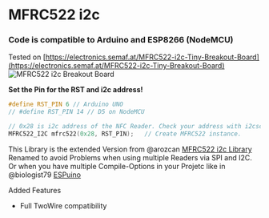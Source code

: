 # MFRC522 i2c 
### Code is compatible to Arduino and ESP8266 (NodeMCU)

Tested on [https://electronics.semaf.at/MFRC522-i2c-Tiny-Breakout-Board](https://electronics.semaf.at/MFRC522-i2c-Tiny-Breakout-Board)
![MFRC522 i2c Breakout Board](https://cdn.semaf.at/media/image/product/1748/md/mfrc522-i2c-tiny-breakout-board.jpg "MFRC522 i2c Breakout Board")

__Set the Pin for the RST and i2c address!__
```c++
#define RST_PIN 6 // Arduino UNO
// #define RST_PIN 14 // D5 on NodeMCU

// 0x28 is i2c address of the NFC Reader. Check your address with i2cscanner if not match.
MFRC522_I2C mfrc522(0x28, RST_PIN);   // Create MFRC522 instance.
```

This Library is the extended Version from @arozcan [MFRC522 i2c Library](https://github.com/arozcan/MFRC522-I2C-Library)
Renamed to avoid Problems when using multiple Readers via SPI and I2C. Or when you have multiple Compile-Options in your Projetc like in @biologist79 [ESPuino](https://github.com/biologist79/ESPuino.git)

Added Features
 - Full TwoWire compatibility
